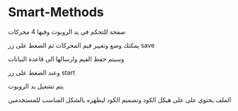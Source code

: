 # Smart-Methods
صفحة للتحكم في يد الروبوت وفيها 4 محركات 


يمكنك وضع وتغيير قيم المحركات ثم الضغط على زر save 


وسيتم حفظ القيم وارسالها الى قاعدة البيانات 


وعند الضغط على زر start 


يتم تشغيل يد الروبوت 


الملف يحتوي على على هيكل الكود وتصميم الكود ليظهره بالشكل المناسب للمستخدمين 
